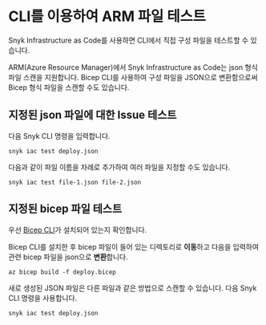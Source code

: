 # CLI를 이용하여 ARM 파일 테스트

Snyk Infrastructure as Code를 사용하면 CLI에서 직접 구성 파일을 테스트할 수 있습니다.

ARM(Azure Resource Manager)에서 Snyk Infrastructure as Code는 json 형식 파일 스캔을 지원합니다. Bicep CLI를 사용하여 구성 파일을 JSON으로 변환함으로써 Bicep 형식 파일을 스캔할 수도 있습니다.

## 지정된 json 파일에 대한 Issue 테스트

다음 Snyk CLI 명령을 입력합니다.

```
snyk iac test deploy.json
```

다음과 같이 파일 이름을 차례로 추가하여 여러 파일을 지정할 수도 있습니다.

```
snyk iac test file-1.json file-2.json
```

## 지정된 bicep 파일 테스트

우선 [Bicep CLI](https://docs.microsoft.com/en-us/azure/azure-resource-manager/bicep/install)가 설치되어 있는지 확인합니다.

Bicep CLI를 설치한 후 bicep 파일이 들어 있는 디렉토리로 **이동**하고 다음을 입력하여 관련 bicep 파일을 json으로 **변환**합니다.

```
az bicep build -f deploy.bicep
```

새로 생성된 JSON 파일은 다른 파일과 같은 방법으로 스캔할 수 있습니다. 다음 Snyk CLI 명령을 사용합니다.

```
snyk iac test deploy.json
```
